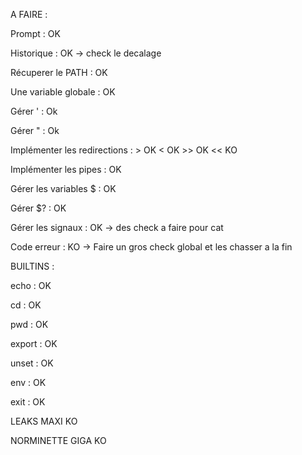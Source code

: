 A FAIRE :

Prompt : OK

Historique : OK -> check le decalage

Récuperer le PATH : OK

Une variable globale : OK

Gérer ' : Ok

Gérer " : Ok

Implémenter les redirections : > OK < OK >> OK << KO

Implémenter les pipes : OK

Gérer les variables $ : OK

Gérer $? : OK

Gérer les signaux : OK -> des check a faire pour cat

Code erreur : KO -> Faire un gros check global et les chasser a la fin


BUILTINS :

echo : OK

cd : OK

pwd : OK

export : OK

unset : OK

env : OK

exit : OK



LEAKS
MAXI KO


NORMINETTE
GIGA KO